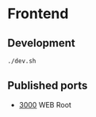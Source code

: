 # Frontend

## Development

```sh
./dev.sh
```

## Published ports

- [3000](http://localhost:3000/) WEB Root
